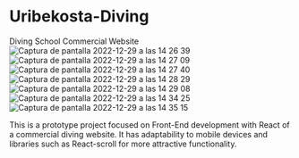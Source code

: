 # Uribekosta-Diving
Diving School Commercial Website
![Captura de pantalla 2022-12-29 a las 14 26 39](https://user-images.githubusercontent.com/113461287/209985544-ea6edb30-bb6e-45e4-8234-5ddec56751e0.png)
![Captura de pantalla 2022-12-29 a las 14 27 09](https://user-images.githubusercontent.com/113461287/209985556-3c5b8e12-88e9-4034-840a-9b6f522b5589.png)
![Captura de pantalla 2022-12-29 a las 14 27 40](https://user-images.githubusercontent.com/113461287/209985559-8eeea501-0462-418f-b55e-6e83fb560024.png)
![Captura de pantalla 2022-12-29 a las 14 28 29](https://user-images.githubusercontent.com/113461287/209985561-a008a422-2aaa-4ff3-afbf-b5d3217ad29f.png)
![Captura de pantalla 2022-12-29 a las 14 29 08](https://user-images.githubusercontent.com/113461287/209985563-749b06b4-a737-46c9-9023-acfc41ae22b1.png)
![Captura de pantalla 2022-12-29 a las 14 34 25](https://user-images.githubusercontent.com/113461287/209985567-5822ba00-2262-45c7-b5e1-8642d5576441.png)
![Captura de pantalla 2022-12-29 a las 14 35 15](https://user-images.githubusercontent.com/113461287/209985569-222d66bb-e542-4527-8c8e-d3d977125805.png)

This is a prototype project focused on Front-End development with React of a commercial diving website. It has adaptability to mobile devices and libraries such as React-scroll for more attractive functionality.
